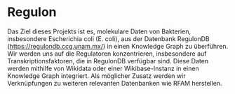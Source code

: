 # Regulon

Das Ziel dieses Projekts ist es, molekulare Daten von Bakterien, insbesondere Escherichia coli (E. coli), aus der Datenbank RegulonDB (https://regulondb.ccg.unam.mx/) in einen Knowledge Graph zu überführen. Wir werden uns auf die Regulatoren konzentrieren, insbesondere auf Transkriptionsfaktoren, die in RegulonDB verfügbar sind. Diese Daten werden mithilfe von Wikidata oder einer Wikibase-Instanz in einen Knowledge Graph integriert. Als möglicher Zusatz werden wir Verknüpfungen zu weiteren relevanten Datenbanken wie RFAM herstellen.
